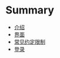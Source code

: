 # Summary

* [介绍](README.md)
* [界面](chapter1.md)
* [常见约定限制](chang-jian-yue-ding-xian-zhi.md)
* [登录](deng-lu.md)

